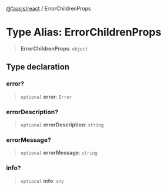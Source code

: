 [@faasjs/react](../README.md) / ErrorChildrenProps

# Type Alias: ErrorChildrenProps

> **ErrorChildrenProps**: `object`

## Type declaration

### error?

> `optional` **error**: `Error`

### errorDescription?

> `optional` **errorDescription**: `string`

### errorMessage?

> `optional` **errorMessage**: `string`

### info?

> `optional` **info**: `any`
